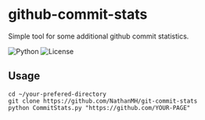 # github-commit-stats
Simple tool for some additional github commit statistics.

![Python](https://img.shields.io/badge/python-3.5-blue.svg) ![License](https://img.shields.io/badge/license-MIT-blue.svg)

## Usage

~~~~
cd ~/your-prefered-directory
git clone https://github.com/NathanMH/git-commit-stats
python CommitStats.py "https://github.com/YOUR-PAGE"
~~~~
